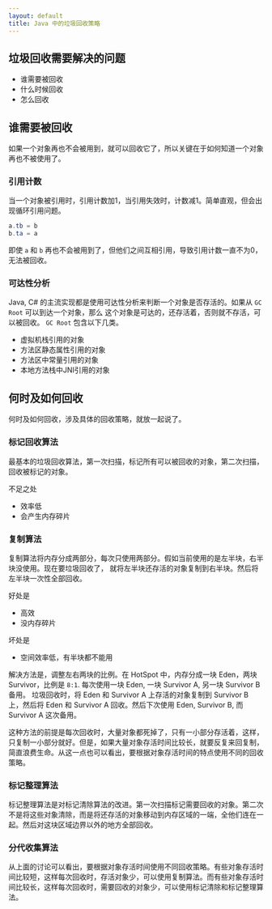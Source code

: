 ```yaml
---
layout: default
title: Java 中的垃圾回收策略
---
```



## 垃圾回收需要解决的问题

* 谁需要被回收
* 什么时候回收
* 怎么回收

## 谁需要被回收

如果一个对象再也不会被用到，就可以回收它了，所以关键在于如何知道一个对象再也不被使用了。

### 引用计数

当一个对象被引用时，引用计数加1，当引用失效时，计数减1。简单直观，但会出现循环引用问题。

```java
a.tb = b
b.ta = a
```

即使 `a` 和 `b` 再也不会被用到了，但他们之间互相引用，导致引用计数一直不为0，无法被回收。

### 可达性分析

Java, C# 的主流实现都是使用可达性分析来判断一个对象是否存活的。如果从 `GC Root` 可以到达一个对象，那么
这个对象是可达的，还存活着，否则就不存活，可以被回收。 `GC Root` 包含以下几类。

* 虚拟机栈引用的对象
* 方法区静态属性引用的对象
* 方法区中常量引用的对象
* 本地方法栈中JNI引用的对象

## 何时及如何回收

何时及如何回收，涉及具体的回收策略，就放一起说了。

### 标记回收算法

最基本的垃圾回收算法，第一次扫描，标记所有可以被回收的对象，第二次扫描，回收被标记的对象。

不足之处

* 效率低
* 会产生内存碎片 

### 复制算法

复制算法将内存分成两部分，每次只使用两部分。假如当前使用的是左半块，右半块没使用。现在要垃圾回收了，
就将左半块还存活的对象复制到右半块。然后将左半块一次性全部回收。

好处是

* 高效
* 没内存碎片


坏处是

* 空间效率低，有半块都不能用


解决方法是，调整左右两块的比例。在 HotSpot 中，内存分成一块 Eden，两块 Survivor，比例是 `8:1`. 每次使用一块 Eden, 一块 Survivor A, 另一块 Survivor B 备用。
垃圾回收时，将 Eden 和 Survivor A 上存活的对象复制到 Survivor B 上，然后将 Eden 和 Survivor A 回收。然后下次使用 Eden, Survivor B,
而 Survivor A 这次备用。

这种方法的前提是每次回收时，大量对象都死掉了，只有一小部分存活着，这样，只复制一小部分就好。但是，如果大量对象存活时间比较长，就要反复来回复制，简直浪费生命。从这一点也可以看出，要根据对象存活时间的特点使用不同的回收策略。

### 标记整理算法

标记整理算法是对标记清除算法的改进。第一次扫描标记需要回收的对象。第二次不是将这些对象清除，而是将还存活的对象移动到内存区域的一端，全他们连在一起。然后对这块区域边界以外的地方全部回收。

### 分代收集算法

从上面的讨论可以看出，要根据对象存活时间使用不同回收策略。有些对象存活时间比较短，这样每次回收时，存活对象少，可以使用复制算法。而有些对象存活时间比较长，这样每次回收时，需要回收的对象少，可以使用标记清除和标记整理算法。
